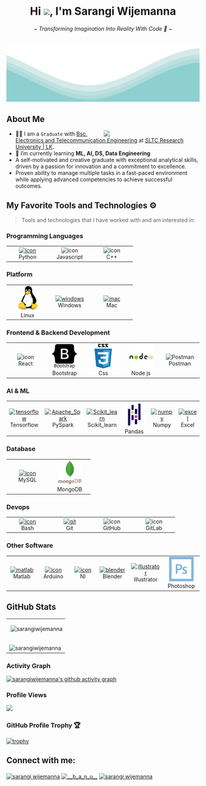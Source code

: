<h1 align="center">Hi <img src="https://media.giphy.com/media/hvRJCLFzcasrR4ia7z/giphy.gif" width="35">, I'm Sarangi Wijemanna</h1>
<h6 align="center">~ Transforming Imagination Into Reality With Code 🚀 ~</h6>
<img src="waves.svg" width="100%" height="150">

## About Me
<picture> <img align="right" src="codelikeagirl.gif" width = 250px></picture>

- 👩‍🎓 I am a `Graduate` with [Bsc. Electronics and Telecommunication Engineering]() at [SLTC Research University | LK](https://sltc.ac.lk/).
- 🌱 I’m currently learning **ML, AI, DS, Data Engineering**
- A self-motivated and creative graduate with exceptional analytical skills, driven by a passion for innovation and a commitment to excellence. 
- Proven ability to manage multiple tasks in a fast-paced environment while applying advanced competencies to achieve successful outcomes. 


## My Favorite Tools and Technologies ⚙️ 

> Tools and technologies that I have worked with and am interested in:

### Programming Languages
<table>
    <tr>
        <td align="center" width="96">
          <a href="#macropower-tech">
            <img src="https://techstack-generator.vercel.app/python-icon.svg" alt="icon" width="65" height="65" />
          </a>
          <br>Python
        </td>  
        <td align="center" width="96">
            <img src="https://techstack-generator.vercel.app/js-icon.svg" alt="icon" width="65" height="65" />
          <br>Javascript
        </td>
        <td align="center" width="96">
            <img src="https://techstack-generator.vercel.app/cpp-icon.svg" alt="icon" width="65" height="65" />
          <br>C++
        </td>
    </tr>
</table>

### Platform 
<table>
    <tr>
        <td align="center" width="96">
            <a href="#macropower-tech">
                <img src="https://raw.githubusercontent.com/devicons/devicon/master/icons/linux/linux-original.svg" alt="linux" width="65" height="65" />
            </a>
            <br>Linux
        </td>
        <td align="center" width="96">
            <a href="#macropower-tech">
                <img src="https://upload.wikimedia.org/wikipedia/commons/5/5f/Windows_logo_-_2012.svg" alt="windows" width="65" height="65" />
            </a>
            <br>Windows
        </td>
        <td align="center" width="96">
            <a href="#macropower-tech">
                <img src="https://upload.wikimedia.org/wikipedia/commons/8/84/Apple_Computer_Logo_rainbow.svg" alt="mac" width="65" height="65" />
            </a>
            <br>Mac
        </td>
    </tr>
</table>

### Frontend & Backend Development
<table>
    <tr>
        <td align="center" width="96">
            <img src="https://techstack-generator.vercel.app/react-icon.svg" alt="icon" width="65" height="65" />
            <br>React
        </td>
        <td align="center" width="96">
            <a href="#macropower-tech">
                <img src="https://raw.githubusercontent.com/devicons/devicon/master/icons/bootstrap/bootstrap-plain-wordmark.svg" alt="bootstrap" width="65" height="65" />
            </a>
            <br>Bootstrap
        </td>
        <td align="center" width="96">
            <a href="#macropower-tech">
                <img src="https://raw.githubusercontent.com/devicons/devicon/master/icons/css3/css3-original-wordmark.svg" alt="css" width="65" height="65" />
            </a>
            <br>Css
        </td>
        <td align="center" width="96">
            <a href="#macropower-tech">
                <img src="https://raw.githubusercontent.com/devicons/devicon/master/icons/nodejs/nodejs-original-wordmark.svg" alt="nodejs" width="65" height="65" />
            </a>
            <br>Node js
        </td>
        <td align="center" width="96">
            <img src="https://user-images.githubusercontent.com/25181517/192109061-e138ca71-337c-4019-8d42-4792fdaa7128.png" width="48" height="48" alt="Postman" />
            <br>Postman
        </td>
    </tr>
</table>

### AI & ML
<table>
    <tr>
        <td align="center" width="96">
            <a href="#macropower-tech">
                <img src="https://www.vectorlogo.zone/logos/tensorflow/tensorflow-icon.svg" alt="tensorflow" width="65" height="65" />
            </a>
            <br>Tensorflow
        </td>
        <td align="center" width="96">
            <a href="#macropower-tech">
                <img src="https://upload.wikimedia.org/wikipedia/commons/f/f3/Apache_Spark_logo.svg" alt="Apache_Spark" width="65" height="65" />
            </a>
            <br>PySpark
        </td>
        <td align="center" width="96">
            <a href="#macropower-tech">
                <img src="https://upload.wikimedia.org/wikipedia/commons/0/05/Scikit_learn_logo_small.svg" alt="Scikit_learn" width="65" height="65" />
            </a>
            <br>Scikit_learn
        </td>
        <td align="center" width="96">
            <a href="#macropower-tech">
                <img src="https://raw.githubusercontent.com/devicons/devicon/2ae2a900d2f041da66e950e4d48052658d850630/icons/pandas/pandas-original.svg" alt="pandas" width="65" height="65" />
            </a>
            <br>Pandas
        </td>
        <td align="center" width="96">
            <a href="#macropower-tech">
                <img src="https://upload.wikimedia.org/wikipedia/commons/3/31/NumPy_logo_2020.svg" alt="numpy" width="65" height="65" />
            </a>
            <br>Numpy
        </td>
        <td align="center" width="96">
            <a href="#macropower-tech">
                <img src="https://upload.wikimedia.org/wikipedia/commons/3/34/Microsoft_Office_Excel_%282019%E2%80%93present%29.svg" alt="excel" width="65" height="65" />
            </a>
            <br>Excel
        </td>
    </tr>
</table>

### Database
<table>
    <tr>
        <td align="center" width="96">
            <a href="#macropower-tech">
                <img src="https://techstack-generator.vercel.app/mysql-icon.svg" alt="icon" width="65" height="65" />
            </a>
            <br>MySQL
        </td>
        <td align="center" width="96">
            <a href="#macropower-tech">
                <img src="https://raw.githubusercontent.com/devicons/devicon/master/icons/mongodb/mongodb-original-wordmark.svg" alt="mongoDB" width="65" height="65" />
            </a>
            <br>MongoDB
        </td>
    </tr> 
</table>


### Devops
<table>
    <tr>
        <td align="center" width="96">
            <a href="#macropower-tech">
                <img src="https://www.vectorlogo.zone/logos/gnu_bash/gnu_bash-icon.svg" alt="icon" width="65" height="65" />
            </a>
            <br>Bash
        </td>
        <td align="center" width="96">
            <a href="#macropower-tech">
                <img src="https://www.vectorlogo.zone/logos/git-scm/git-scm-icon.svg" alt="git" width="65" height="65" />
            </a>
            <br>Git
        </td>
        <td align="center" width="96">
            <img src="https://techstack-generator.vercel.app/github-icon.svg" alt="icon" width="65" height="65" />
          <br>GitHub
        </td>
        <td align="center" width="96">
            <img src="https://user-images.githubusercontent.com/25181517/192108376-c675d39b-90f6-4073-bde6-5a9291644657.png" alt="icon" width="65" height="65" />
          <br>GitLab
        </td>
    </tr>
</table>

### Other Software
<table>
    <tr>
        <td align="center" width="96">
            <a href="#macropower-tech">
                <img src="https://upload.wikimedia.org/wikipedia/commons/2/21/Matlab_Logo.png" alt="matlab" width="65" height="65" />
            </a>
            <br>Matlab
        </td>
        <td align="center" width="96">
            <a href="#macropower-tech">
                <img src="https://cdn.worldvectorlogo.com/logos/arduino-1.svg" alt="icon" width="65" height="65" />
            </a>
            <br>Arduino
        </td>
        <td align="center" width="96">
            <a href="#macropower-tech">
                <img src="https://upload.wikimedia.org/wikipedia/commons/4/43/National_Instruments_logo_2020.svg" alt="icon" width="65" height="65" />
            </a>
            <br>NI
        </td>
        <td align="center" width="96">
            <a href="#macropower-tech">
                <img src="https://download.blender.org/branding/community/blender_community_badge_white.svg" alt="blender" width="65" height="65" />
            </a>
            <br>Blender
        </td>
        <td align="center" width="96">
            <a href="#macropower-tech">
                <img src="https://www.vectorlogo.zone/logos/adobe_illustrator/adobe_illustrator-icon.svg" alt="illustrator" width="65" height="65" />
            </a>
            <br>Illustrator
        </td>
        <td align="center" width="96">
            <a href="#macropower-tech">
                <img src="https://raw.githubusercontent.com/devicons/devicon/master/icons/photoshop/photoshop-line.svg" alt="photoshop" width="65" height="65" />
            </a>
            <br>Photoshop
        </td>
    </tr>
</table>

## GitHub Stats
<table>
    <tr>
        <td>
            <p>&nbsp;<img align="center" src="https://github-readme-stats.vercel.app/api?username=sarangiwijemanna&show_icons=true&locale=en" alt="sarangiwijemanna" /></p>
        </td>
    </tr>
    <tr>
        <td> 
            <p><img align="left" src="https://github-readme-stats.vercel.app/api/top-langs?username=sarangiwijemanna&show_icons=true&locale=en&layout=compact" alt="sarangiwijemanna" /></p>
        </td>
    </tr>
</table>

### Activity Graph
[![sarangiwijemanna's github activity graph](https://github-readme-activity-graph.cyclic.app/graph?username=sarangiwijemanna&theme=github	)](https://github.com/sarangiwijemanna/github-readme-activity-graph)

 

### Profile Views 

<img src="https://komarev.com/ghpvc/?username=sarangiwijemanna&label=PROFILE+VIEWS&style=for-the-badge&color=brightgreen">

### GitHub Profile Trophy 🏆
[![trophy](https://github-profile-trophy.vercel.app/?username=sarangiwijemanna&row=1&margin-w=40)](https://github.com/ryo-ma/github-profile-trophy)

## Connect with me:
<h4 align="left"> </h4>
    <p align="left">
        <a href="https://linkedin.com/in/sarangi wijemanna" target="blank"><img align="center" src="https://raw.githubusercontent.com/rahuldkjain/github-profile-readme-generator/master/src/images/icons/Social/linked-in-alt.svg" alt="sarangi wijemanna" height="30" width="40" /></a>
        <a href="https://instagram.com/625_banu" target="blank"><img align="center" src="https://raw.githubusercontent.com/rahuldkjain/github-profile-readme-generator/master/src/images/icons/Social/instagram.svg" alt="__b_a_n_u__" height="30" width="40" /></a>
        <a href="https://www.hackerrank.com/sarangi wijemanna" target="blank"><img align="center" src="https://raw.githubusercontent.com/rahuldkjain/github-profile-readme-generator/master/src/images/icons/Social/hackerrank.svg" alt="sarangi wijemanna" height="30" width="40" /></a>
    </p>

